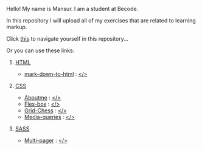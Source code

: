 Hello! My name is Mansur. I am a student at Becode. 

In this repository I will upload all of my exercises that are related to learning markup. 

Click [this](https://scenoxmans.github.io/learning-markup/.) to navigate yourself in this repository...

Or you can use these links:
1. [HTML](https://github.com/scenoxmans/learning-markup/tree/master/exercises/1.html)
      *    [mark-down-to-html](https://scenoxmans.github.io/learning-markup/exercises/1.html/1.markdown-to-html/) : [</>](https://github.com/scenoxmans/learning-markup/blob/master/exercises/1.html/1.markdown-to-html/index.html)
2. [CSS](https://github.com/scenoxmans/learning-markup/tree/master/exercises/2.css)

      *    [Aboutme](https://scenoxmans.github.io/learning-markup/exercises/2.css/1.about-me/) : [</>](https://github.com/scenoxmans/learning-markup/blob/master/exercises/2.css/1.about-me/)
      *    [Flex-box](https://scenoxmans.github.io/learning-markup/exercises/2.css/2.flex-box/) : [</>](https://github.com/scenoxmans/learning-markup/blob/master/exercises/2.css/2.flex-box/)
      *    [Grid-Chess](https://scenoxmans.github.io/learning-markup/exercises/2.css/3.grid/) : [</>](https://github.com/scenoxmans/learning-markup/blob/master/exercises/2.css/3.grid/)
      *    [Media-queries](https://scenoxmans.github.io/learning-markup/exercises/2.css/4.media-queries/) : [</>](https://github.com/scenoxmans/learning-markup/tree/master/exercises/2.css/4.media-queries/)
3. [SASS](https://github.com/scenoxmans/learning-markup/tree/master/exercises/3.sass)
      *    [Multi-pager](https://scenoxmans.github.io/learning-markup/exercises/3.sass/multi-pager/) : [</>](https://github.com/scenoxmans/learning-markup/blob/master/exercises/3.sass/multi-pager/)
